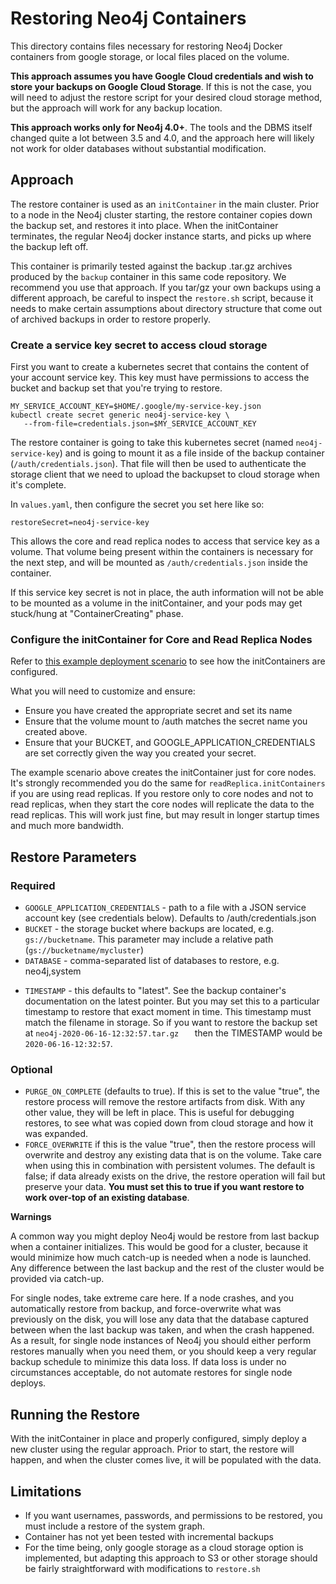 # Restoring Neo4j Containers

This directory contains files necessary for restoring Neo4j Docker containers
from google storage, or local files placed on the volume.

**This approach assumes you have Google Cloud credentials and wish to store your backups
on Google Cloud Storage**.  If this is not the case, you will need to adjust the restore
script for your desired cloud storage method, but the approach will work for any backup location.

**This approach works only for Neo4j 4.0+**.   The tools and the
DBMS itself changed quite a lot between 3.5 and 4.0, and the approach
here will likely not work for older databases without substantial 
modification.

## Approach

The restore container is used as an `initContainer` in the main cluster.  Prior to
a node in the Neo4j cluster starting, the restore container copies down the backup
set, and restores it into place.  When the initContainer terminates, the regular
Neo4j docker instance starts, and picks up where the backup left off.

This container is primarily tested against the backup .tar.gz archives produced by
the `backup` container in this same code repository.  We recommend you use that approach.  If you tar/gz your own backups using a different approach, be careful to
inspect the `restore.sh` script, because it needs to make certain assumptions about
directory structure that come out of archived backups in order to restore properly.


### Create a service key secret to access cloud storage

First you want to create a kubernetes secret that contains the content of your account service key.  This key must have permissions to access the bucket and backup set that you're trying to restore. 

```
MY_SERVICE_ACCOUNT_KEY=$HOME/.google/my-service-key.json
kubectl create secret generic neo4j-service-key \
   --from-file=credentials.json=$MY_SERVICE_ACCOUNT_KEY
```

The restore container is going to take this kubernetes secret
(named `neo4j-service-key`) and is going to mount it as a file
inside of the backup container (`/auth/credentials.json`).  That
file will then be used to authenticate the storage client that we
need to upload the backupset to cloud storage when it's complete.

In `values.yaml`, then configure the secret you set here like so:

```
restoreSecret=neo4j-service-key
```

This allows the core and read replica nodes to access that service key
as a volume.  That volume being present within the containers is necessary for the
next step, and will be mounted as `/auth/credentials.json` inside the container.

If this service key secret is not in place, the auth information will not be able to be mounted as
a volume in the initContainer, and your pods may get stuck/hung at "ContainerCreating" phase.

### Configure the initContainer for Core and Read Replica Nodes

Refer to [this example deployment scenario](../deployment-scenarios/single-instance-restore.yaml) to see how the initContainers are configured.

What you will need to customize and ensure:
* Ensure you have created the appropriate secret and set its name
* Ensure that the volume mount to /auth matches the secret name you created above.
* Ensure that your BUCKET, and GOOGLE_APPLICATION_CREDENTIALS are
set correctly given the way you created your secret.

The example scenario above creates the initContainer just for core nodes.  It's strongly recommended you do the same for `readReplica.initContainers` if you are using read replicas. If you restore only to core nodes and not to read replicas, when they start the core nodes will replicate the data to the read replicas.   This will work just fine, but may result in longer startup times and much more bandwidth.

## Restore Parameters

### Required

- `GOOGLE_APPLICATION_CREDENTIALS` - path to a file with a JSON service account key (see credentials below).   Defaults to /auth/credentials.json
- `BUCKET` - the storage bucket where backups are located, e.g. `gs://bucketname`.   This parameter may include a relative path (`gs://bucketname/mycluster`)
- `DATABASE` - comma-separated list of databases to restore, e.g. neo4j,system
* `TIMESTAMP` - this defaults to "latest".  See the backup container's documentation
on the latest pointer.  But you may set this to a particular timestamp to restore
that exact moment in time.   This timestamp must match the filename in storage.
So if you want to restore the backup set at `neo4j-2020-06-16-12:32:57.tar.gz	` then
the TIMESTAMP would be `2020-06-16-12:32:57`.

### Optional
- `PURGE_ON_COMPLETE` (defaults to true).  If this is set to the value "true", the restore process will remove the restore artifacts from disk.  With any other 
value, they will be left in place.  This is useful for debugging restores, to 
see what was copied down from cloud storage and how it was expanded.
- `FORCE_OVERWRITE` if this is the value "true", then the restore process will overwrite and
destroy any existing data that is on the volume.  Take care when using this in combination with
persistent volumes.  The default is false; if data already exists on the drive, the restore operation will fail but preserve your data.  **You must set this to true
if you want restore to work over-top of an existing database**.

**Warnings**

A common way you might deploy Neo4j would be restore from last backup when a container initializes.  This would be good for a cluster, because it would minimize how much catch-up
is needed when a node is launched.  Any difference between the last backup and the rest of the
cluster would be provided via catch-up.

For single nodes, take extreme care here.  If a node crashes, and you automatically restore from
backup, and force-overwrite what was previously on the disk, you will lose any data that the
database captured between when the last backup was taken, and when the crash happened.  As a
result, for single node instances of Neo4j you should either perform restores manually when you
need them, or you should keep a very regular backup schedule to minimize this data loss.  If data
loss is under no circumstances acceptable, do not automate restores for single node deploys.

## Running the Restore

With the initContainer in place and properly configured, simply deploy a new cluster 
using the regular approach.  Prior to start, the restore will happen, and when the 
cluster comes live, it will be populated with the data.

## Limitations

- If you want usernames, passwords, and permissions to be restored, you must include
a restore of the system graph.
- Container has not yet been tested with incremental backups
- For the time being, only google storage as a cloud storage option is implemented, 
but adapting this approach to S3 or other storage should be fairly straightforward with modifications to `restore.sh`

